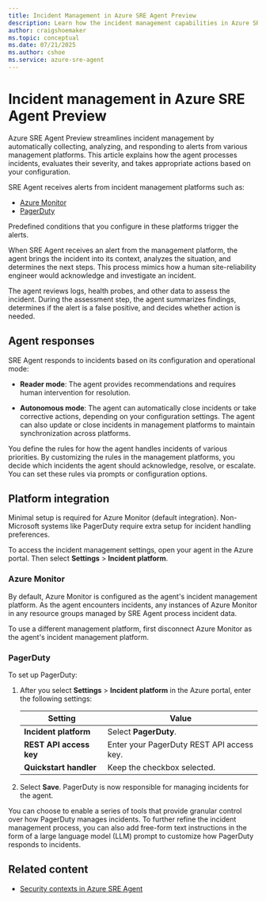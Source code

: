 ```yaml
---
title: Incident Management in Azure SRE Agent Preview
description: Learn how the incident management capabilities in Azure SRE Agent help reduce manual intervention and accelerate resolution times for your Azure resources.
author: craigshoemaker
ms.topic: conceptual
ms.date: 07/21/2025
ms.author: cshoe
ms.service: azure-sre-agent
---
```


# Incident management in Azure SRE Agent Preview

Azure SRE Agent Preview streamlines incident management by automatically collecting, analyzing, and responding to alerts from various management platforms. This article explains how the agent processes incidents, evaluates their severity, and takes appropriate actions based on your configuration.

SRE Agent receives alerts from incident management platforms such as:

* [Azure Monitor](/azure/azure-monitor/fundamentals/overview)
* [PagerDuty](https://www.pagerduty.com/)

Predefined conditions that you configure in these platforms trigger the alerts.

When SRE Agent receives an alert from the management platform, the agent brings the incident into its context, analyzes the situation, and determines the next steps. This process mimics how a human site-reliability engineer would acknowledge and investigate an incident.

The agent reviews logs, health probes, and other data to assess the incident. During the assessment step, the agent summarizes findings, determines if the alert is a false positive, and decides whether action is needed.

## Agent responses

SRE Agent responds to incidents based on its configuration and operational mode:

* **Reader mode**: The agent provides recommendations and requires human intervention for resolution.

* **Autonomous mode**: The agent can automatically close incidents or take corrective actions, depending on your configuration settings. The agent can also update or close incidents in management platforms to maintain synchronization across platforms.

You define the rules for how the agent handles incidents of various priorities. By customizing the rules in the management platforms, you decide which incidents the agent should acknowledge, resolve, or escalate. You can set these rules via prompts or configuration options.

## Platform integration

Minimal setup is required for Azure Monitor (default integration). Non-Microsoft systems like PagerDuty require extra setup for incident handling preferences.

To access the incident management settings, open your agent in the Azure portal. Then select **Settings** > **Incident platform**.

### Azure Monitor

By default, Azure Monitor is configured as the agent's incident management platform. As the agent encounters incidents, any instances of Azure Monitor in any resource groups managed by SRE Agent process incident data.

To use a different management platform, first disconnect Azure Monitor as the agent's incident management platform.

### PagerDuty

To set up PagerDuty:

1. After you select **Settings** > **Incident platform** in the Azure portal, enter the following settings:

   | Setting | Value |
   |---|---|
   | **Incident platform** | Select **PagerDuty**. |
   | **REST API access key** | Enter your PagerDuty REST API access key. |
   | **Quickstart handler** | Keep the checkbox selected. |

1. Select **Save**. PagerDuty is now responsible for managing incidents for the agent.

You can choose to enable a series of tools that provide granular control over how PagerDuty manages incidents. To further refine the incident management process, you can also add free-form text instructions in the form of a large language model (LLM) prompt to customize how PagerDuty responds to incidents.

## Related content

* [Security contexts in Azure SRE Agent](./security-context.md)
